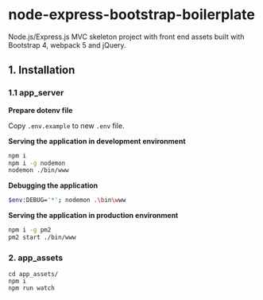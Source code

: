 # node-express-bootstrap-boilerplate

Node.js/Express.js MVC skeleton project with front end assets built with Bootstrap 4, webpack 5 and jQuery.

## 1. Installation

### 1.1 app_server

**Prepare dotenv file**

Copy `.env.example` to new `.env` file.

**Serving the application in development environment**

```sh
npm i
npm i -g nodemon
nodemon ./bin/www
```

**Debugging the application**

```sh
$env:DEBUG='*'; nodemon .\bin\www
```

**Serving the application in production environment**

```sh
npm i -g pm2
pm2 start ./bin/www
```

### 2. app_assets

```
cd app_assets/
npm i
npm run watch
```

